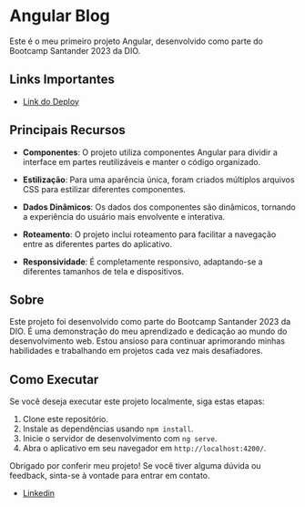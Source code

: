 # Angular Blog

Este é o meu primeiro projeto Angular, desenvolvido como parte do Bootcamp Santander 2023 da DIO. 

## Links Importantes

- [Link do Deploy](https://diesantana.github.io/angular-blog/)

## Principais Recursos

- **Componentes**: O projeto utiliza componentes Angular para dividir a interface em partes reutilizáveis e manter o código organizado.

- **Estilização**: Para uma aparência única, foram criados múltiplos arquivos CSS para estilizar diferentes componentes.

- **Dados Dinâmicos**: Os dados dos componentes são dinâmicos, tornando a experiência do usuário mais envolvente e interativa.

- **Roteamento**: O projeto inclui roteamento para facilitar a navegação entre as diferentes partes do aplicativo.

- **Responsividade**: É completamente responsivo, adaptando-se a diferentes tamanhos de tela e dispositivos.



## Sobre

Este projeto foi desenvolvido como parte do Bootcamp Santander 2023 da DIO. É uma demonstração do meu aprendizado e dedicação ao mundo do desenvolvimento web. Estou ansioso para continuar aprimorando minhas habilidades e trabalhando em projetos cada vez mais desafiadores.

## Como Executar

Se você deseja executar este projeto localmente, siga estas etapas:

1. Clone este repositório.
2. Instale as dependências usando `npm install`.
3. Inicie o servidor de desenvolvimento com `ng serve`.
4. Abra o aplicativo em seu navegador em `http://localhost:4200/`.

Obrigado por conferir meu projeto! Se você tiver alguma dúvida ou feedback, sinta-se à vontade para entrar em contato.

- [Linkedin](https://www.linkedin.com/in/die-santana/)



